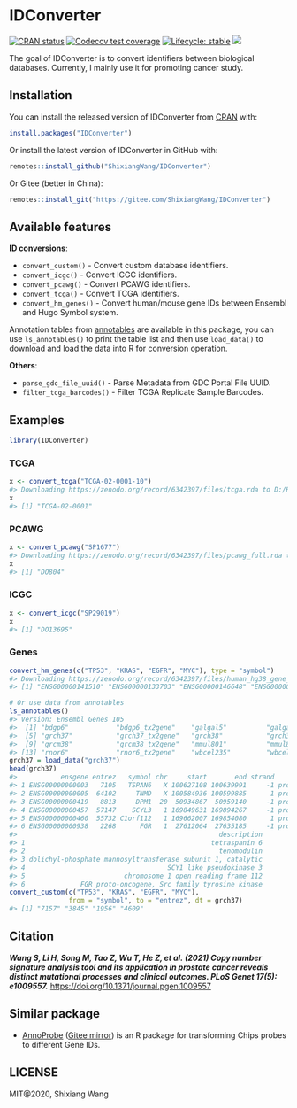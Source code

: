
<!-- README.md is generated from README.Rmd. Please edit that file -->

# IDConverter

<!-- badges: start -->

[![CRAN
status](https://www.r-pkg.org/badges/version/IDConverter)](https://cran.r-project.org/package=IDConverter)
[![Codecov test
coverage](https://codecov.io/gh/ShixiangWang/IDConverter/branch/master/graph/badge.svg)](https://app.codecov.io/gh/ShixiangWang/IDConverter?branch=master)
[![Lifecycle:
stable](https://img.shields.io/badge/lifecycle-stable-brightgreen.svg)](https://lifecycle.r-lib.org/articles/stages.html)
[![](https://cranlogs.r-pkg.org/badges/grand-total/IDConverter?color=orange)](https://cran.r-project.org/package=IDConverter)
<!-- badges: end -->

The goal of IDConverter is to convert identifiers between biological
databases. Currently, I mainly use it for promoting cancer study.

## Installation

You can install the released version of IDConverter from
[CRAN](https://CRAN.R-project.org) with:

``` r
install.packages("IDConverter")
```

Or install the latest version of IDConverter in GitHub with:

``` r
remotes::install_github("ShixiangWang/IDConverter")
```

Or Gitee (better in China):

``` r
remotes::install_git("https://gitee.com/ShixiangWang/IDConverter")
```

## Available features

**ID conversions**:

-   `convert_custom()` - Convert custom database identifiers.
-   `convert_icgc()` - Convert ICGC identifiers.
-   `convert_pcawg()` - Convert PCAWG identifiers.
-   `convert_tcga()` - Convert TCGA identifiers.
-   `convert_hm_genes()` - Convert human/mouse gene IDs between Ensembl
    and Hugo Symbol system.

Annotation tables from
[annotables](https://github.com/stephenturner/annotables) are available
in this package, you can use `ls_annotables()` to print the table list
and then use `load_data()` to download and load the data into R for
conversion operation.

**Others**:

-   `parse_gdc_file_uuid()` - Parse Metadata from GDC Portal File UUID.
-   `filter_tcga_barcodes()` - Filter TCGA Replicate Sample Barcodes.

## Examples

``` r
library(IDConverter)
```

### TCGA

``` r
x <- convert_tcga("TCGA-02-0001-10")
#> Downloading https://zenodo.org/record/6342397/files/tcga.rda to D:/Rlib/IDConverter/extdata/tcga.rda
x
#> [1] "TCGA-02-0001"
```

### PCAWG

``` r
x <- convert_pcawg("SP1677")
#> Downloading https://zenodo.org/record/6342397/files/pcawg_full.rda to D:/Rlib/IDConverter/extdata/pcawg_full.rda
x
#> [1] "DO804"
```

### ICGC

``` r
x <- convert_icgc("SP29019")
x
#> [1] "DO13695"
```

### Genes

``` r
convert_hm_genes(c("TP53", "KRAS", "EGFR", "MYC"), type = "symbol")
#> Downloading https://zenodo.org/record/6342397/files/human_hg38_gene_info.rds to D:/Rlib/IDConverter/extdata/human_hg38_gene_info.rds
#> [1] "ENSG00000141510" "ENSG00000133703" "ENSG00000146648" "ENSG00000136997"

# Or use data from annotables
ls_annotables()
#> Version: Ensembl Genes 105
#>  [1] "bdgp6"            "bdgp6_tx2gene"    "galgal5"          "galgal5_tx2gene" 
#>  [5] "grch37"           "grch37_tx2gene"   "grch38"           "grch38_tx2gene"  
#>  [9] "grcm38"           "grcm38_tx2gene"   "mmul801"          "mmul801_tx2gene" 
#> [13] "rnor6"            "rnor6_tx2gene"    "wbcel235"         "wbcel235_tx2gene"
grch37 = load_data("grch37")
head(grch37)
#>           ensgene entrez   symbol chr     start       end strand        biotype
#> 1 ENSG00000000003   7105   TSPAN6   X 100627108 100639991     -1 protein_coding
#> 2 ENSG00000000005  64102     TNMD   X 100584936 100599885      1 protein_coding
#> 3 ENSG00000000419   8813     DPM1  20  50934867  50959140     -1 protein_coding
#> 4 ENSG00000000457  57147    SCYL3   1 169849631 169894267     -1 protein_coding
#> 5 ENSG00000000460  55732 C1orf112   1 169662007 169854080      1 protein_coding
#> 6 ENSG00000000938   2268      FGR   1  27612064  27635185     -1 protein_coding
#>                                                   description
#> 1                                               tetraspanin 6
#> 2                                                 tenomodulin
#> 3 dolichyl-phosphate mannosyltransferase subunit 1, catalytic
#> 4                                    SCY1 like pseudokinase 3
#> 5                         chromosome 1 open reading frame 112
#> 6              FGR proto-oncogene, Src family tyrosine kinase
convert_custom(c("TP53", "KRAS", "EGFR", "MYC"),
               from = "symbol", to = "entrez", dt = grch37)
#> [1] "7157" "3845" "1956" "4609"
```

## Citation

***Wang S, Li H, Song M, Tao Z, Wu T, He Z, et al. (2021) Copy number
signature analysis tool and its application in prostate cancer reveals
distinct mutational processes and clinical outcomes. PLoS Genet 17(5):
e1009557.*** <https://doi.org/10.1371/journal.pgen.1009557>

## Similar package

-   [AnnoProbe](https://github.com/jmzeng1314/AnnoProbe/) ([Gitee
    mirror](https://gitee.com/jmzeng/annoprobe)) is an R package for
    transforming Chips probes to different Gene IDs.

## LICENSE

MIT@2020, Shixiang Wang
